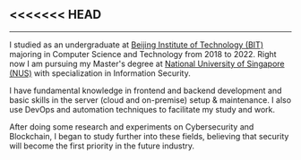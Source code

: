 <<<<<<< HEAD
---
---

I studied as an undergraduate at [Beijing Institute of Technology (BIT)](https://bit.edu.cn/) majoring in Computer Science and Technology from 2018 to 2022.
Right now I am pursuing my Master's degree at [National University of Singapore (NUS)](https://www.nus.edu.sg/) with specialization in Information Security.

I have fundamental knowledge in frontend and backend development and basic skills in the server (cloud and on-premise) setup & maintenance.
I also use DevOps and automation techniques to facilitate my study and work.

After doing some research and experiments on Cybersecurity and Blockchain, I began to study further into these fields, believing that security will become the first priority in the future industry.
